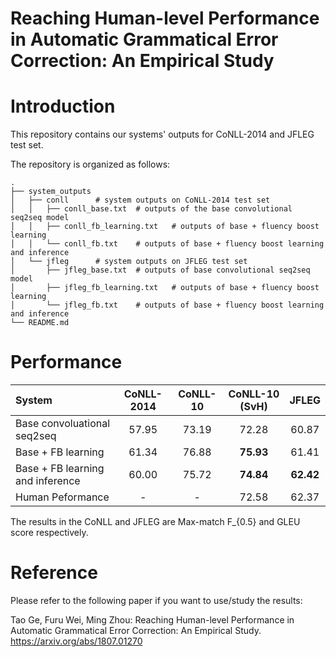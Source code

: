 Reaching Human-level Performance in 
Automatic Grammatical Error Correction: 
An Empirical Study
===============================================================================================

# Introduction

This repository contains our systems' outputs for CoNLL-2014 and JFLEG test set.

The repository is organized as follows:

    .
	├── system_outputs
	│	├── conll      # system outputs on CoNLL-2014 test set
	│	│   ├── conll_base.txt	# outputs of the base convolutional seq2seq model
	│	│   ├── conll_fb_learning.txt	# outputs of base + fluency boost learning
	│	│   └── conll_fb.txt	# outputs of base + fluency boost learning and inference
	│	└── jfleg      # system outputs on JFLEG test set
	│	    ├── jfleg_base.txt	# outputs of base convolutional seq2seq model
	│	    ├── jfleg_fb_learning.txt	# outputs of base + fluency boost learning
	│	    └── jfleg_fb.txt	# outputs of base + fluency boost learning and inference
	└── README.md
	
	
# Performance

| System | CoNLL-2014 | CoNLL-10 | CoNLL-10 (SvH) | JFLEG |
| :--- | :---: | :---: | :---: | :---: |
|Base convoluational seq2seq | 57.95 | 73.19 | 72.28 | 60.87 |
|Base + FB learning | 61.34 | 76.88 | **75.93** | 61.41 |
|Base + FB learning and inference | 60.00 | 75.72 | **74.84** | **62.42** |
|Human Peformance|  - | - | 72.58 | 62.37 |

The results in the CoNLL and JFLEG are Max-match F_{0.5} and GLEU score respectively.

# Reference

Please refer to the following paper if you want to use/study the results:

Tao Ge, Furu Wei, Ming Zhou: Reaching Human-level Performance in Automatic Grammatical Error Correction: An Empirical Study. https://arxiv.org/abs/1807.01270